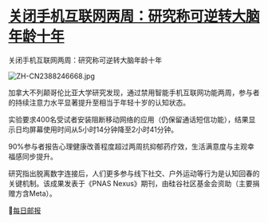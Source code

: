 # [关闭手机互联网两周：研究称可逆转大脑年龄十年](https://github.com/jaaleng/jaaleng.github.io/issues/204)

关闭手机互联网两周：研究称可逆转大脑年龄十年

![ZH-CN2388246668.jpg](https://i.829259.xyz/api/cfile/AgACAgUAAx0ER6IxDQACTepn6MH6s4Bs5pam3lsiKddNQvWEcgACnb4xG96wSVfMtDOKNLe7pgEAAwIAA3gAAzYE)

加拿大不列颠哥伦比亚大学研究发现，通过禁用智能手机互联网功能两周，参与者的持续注意力水平显著提升至相当于年轻十岁的认知状态。

实验要求400名受试者安装阻断移动网络的应用（仍保留通话短信功能），结果显示日均屏幕使用时间从5小时14分钟降至2小时41分钟。

90%参与者报告心理健康改善程度超过两周抗抑郁药疗效，生活满意度与主观幸福感同步提升。

研究指出脱离数字连接后，人们更多参与线下社交、户外运动等行为是认知回春的关键机制。该成果发表于《PNAS Nexus》期刊，由硅谷社区基金会资助（主要捐赠方含Meta）。

🌴[每日邮报](https://www.dailymail.co.uk/health/article-14543031/phone-feature-switching-reverse-aging-years.html)

